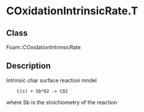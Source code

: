 # COxidationIntrinsicRate.T 
## Class
Foam::COxidationIntrinsicRate

## Description
Intrinsic char surface reaction mndel

        C(s) + Sb*O2 -> CO2

where Sb is the stoichiometry of the reaction

